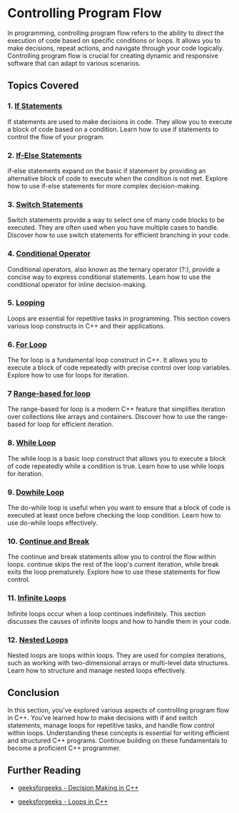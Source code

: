 # Controlling Program Flow
In programming, controlling program flow refers to the ability to direct the execution of code based on specific conditions or loops. It allows you to make decisions, repeat actions, and navigate through your code logically. Controlling program flow is crucial for creating dynamic and responsive software that can adapt to various scenarios.

## Topics Covered

### 1. [If Statements](1.IfStatement/README.md)
If statements are used to make decisions in code. They allow you to execute a block of code based on a condition. Learn how to use if statements to control the flow of your program.


### 2. [If-Else Statements](2.IfElseStatement/README.md)
if-else statements expand on the basic if statement by providing an alternative block of code to execute when the condition is not met. Explore how to use if-else statements for more complex decision-making.


### 3. [Switch Statements](3.SwitchCaseStatement/README.md)
Switch statements provide a way to select one of many code blocks to be executed. They are often used when you have multiple cases to handle. Discover how to use switch statements for efficient branching in your code.
### 4. [Conditional Operator](./4.ConditionalOpertors/README.md)
Conditional operators, also known as the ternary operator (?:), provide a concise way to express conditional statements. Learn how to use the conditional operator for inline decision-making.
### 5. [Looping]( ./5.Looping/README.md)
Loops are essential for repetitive tasks in programming. This section covers various loop constructs in C++ and their applications.
### 6. [For Loop](6.forLoop/README.md)
The for loop is a fundamental loop construct in C++. It allows you to execute a block of code repeatedly with precise control over loop variables. Explore how to use for loops for iteration.
### 7 [Range-based for loop](./7.RangeBasedLoop/README.md)
The range-based for loop is a modern C++ feature that simplifies iteration over collections like arrays and containers. Discover how to use the range-based for loop for efficient iteration.
### 8. [While Loop](./8.WhileLoop/README.md)
The while loop is a basic loop construct that allows you to execute a block of code repeatedly while a condition is true. Learn how to use while loops for iteration.
### 9. [Dowhile Loop](./9.DoWhileLoop/README.md)
The do-while loop is useful when you want to ensure that a block of code is executed at least once before checking the loop condition. Learn how to use do-while loops effectively.
### 10. [ Continue and Break](./10.ContinueAndBreak/README.md)
The continue and break statements allow you to control the flow within loops. continue skips the rest of the loop's current iteration, while break exits the loop prematurely. Explore how to use these statements for flow control.

### 11. [Infinite Loops](./11.InfiniteLoops/README.md)
Infinite loops occur when a loop continues indefinitely. This section discusses the causes of infinite loops and how to handle them in your code.

### 12. [Nested Loops](./12.NestedLoops/README.md)
Nested loops are loops within loops. They are used for complex iterations, such as working with two-dimensional arrays or multi-level data structures. Learn how to structure and manage nested loops effectively.

## Conclusion
In this section, you've explored various aspects of controlling program flow in C++. You've learned how to make decisions with if and switch statements, manage loops for repetitive tasks, and handle flow control within loops. Understanding these concepts is essential for writing efficient and structured C++ programs. Continue building on these fundamentals to become a proficient C++ programmer.


## Further Reading

- [geeksforgeeks - Decision Making in C++](https://www.geeksforgeeks.org/decision-making-c-c-else-nested-else/)

- [geeksforgeeks - Loops in C++](https://www.geeksforgeeks.org/loops-in-c-and-cpp/)



